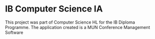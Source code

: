 # IB Computer Science IA 
This project was part of Computer Science HL for the IB Diploma Programme. The application created is a MUN Conference Management Software
